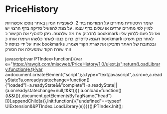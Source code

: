 # PriceHistory
שומר היסטורית מחירים על המודעות ביד 2.
לאופציית המיון באתר נוספו אפשרויות למיין לפי מחירים יורדים או עולים בדף עצמו.
על מנת להפעיל סריקה בדף הרצוי יש להדביק את מה שלמטה. ניתן להוסיף את הקישור כ bookmark ואז כל פעם ללחוץ עליו 
דוגמא לדפדפן כרום
כנסו לאתר כלשהו ושימרו אותו כ bookmark
לאחר מכן תערכו אותו על ידי כניסה ל bookmarks
ובכתובת של האתר תדביקו את שורת הקוד ושמרו.
זוהי שורת הקוד שמפעילה את הסורק 

javascript:var PTIndex=function(){var e="https://rawgit.com/miscweb/PriceHistory/1.0/uiext.js";return{LoadLibrary:function(e,t){var a=document.createElement("script");a.type="text/javascript",a.src=e,a.readyState?a.onreadystatechange=function(){"loaded"!=a.readyState&&"complete"!=a.readyState||(a.onreadystatechange=null,t&&t())}:a.onload=function(){t&&t()},document.getElementsByTagName("head")[0].appendChild(a)},Init:function(){"undefined"==typeof UIExtension&&PTIndex.LoadLibrary(e)}}}();PTIndex.Init();
